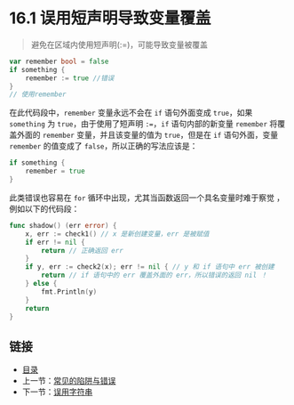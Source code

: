 # 16.1 误用短声明导致变量覆盖

> 避免在区域内使用短声明(:=)，可能导致变量被覆盖

```go
var remember bool = false
if something {
    remember := true //错误
}
// 使用remember
```

在此代码段中，`remember` 变量永远不会在 `if` 语句外面变成 `true`，如果 `something` 为 `true`，由于使用了短声明 `:=`，`if` 语句内部的新变量 `remember` 将覆盖外面的 `remember` 变量，并且该变量的值为 `true`，但是在 `if` 语句外面，变量 `remember` 的值变成了 `false`，所以正确的写法应该是：

```go
if something {
    remember = true
}
```

此类错误也容易在 `for` 循环中出现，尤其当函数返回一个具名变量时难于察觉
，例如以下的代码段：

```go
func shadow() (err error) {
	x, err := check1() // x 是新创建变量，err 是被赋值
	if err != nil {
		return // 正确返回 err
	}
	if y, err := check2(x); err != nil { // y 和 if 语句中 err 被创建
		return // if 语句中的 err 覆盖外面的 err，所以错误的返回 nil ！
	} else {
		fmt.Println(y)
	}
	return
}
```

## 链接

- [目录](directory.md)
- 上一节：[常见的陷阱与错误](16.0.md)
- 下一节：[误用字符串](16.2.md)
